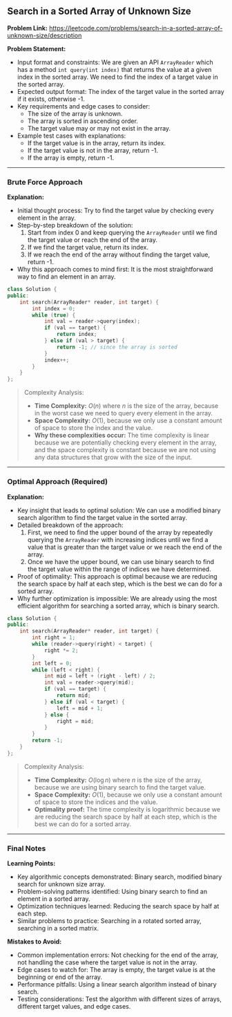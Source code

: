 ## Search in a Sorted Array of Unknown Size

**Problem Link:** https://leetcode.com/problems/search-in-a-sorted-array-of-unknown-size/description

**Problem Statement:**
- Input format and constraints: We are given an API `ArrayReader` which has a method `int query(int index)` that returns the value at a given index in the sorted array. We need to find the index of a target value in the sorted array.
- Expected output format: The index of the target value in the sorted array if it exists, otherwise -1.
- Key requirements and edge cases to consider:
  - The size of the array is unknown.
  - The array is sorted in ascending order.
  - The target value may or may not exist in the array.
- Example test cases with explanations:
  - If the target value is in the array, return its index.
  - If the target value is not in the array, return -1.
  - If the array is empty, return -1.

---

### Brute Force Approach

**Explanation:**
- Initial thought process: Try to find the target value by checking every element in the array.
- Step-by-step breakdown of the solution:
  1. Start from index 0 and keep querying the `ArrayReader` until we find the target value or reach the end of the array.
  2. If we find the target value, return its index.
  3. If we reach the end of the array without finding the target value, return -1.
- Why this approach comes to mind first: It is the most straightforward way to find an element in an array.

```cpp
class Solution {
public:
    int search(ArrayReader* reader, int target) {
        int index = 0;
        while (true) {
            int val = reader->query(index);
            if (val == target) {
                return index;
            } else if (val > target) {
                return -1; // since the array is sorted
            }
            index++;
        }
    }
};
```

> Complexity Analysis:
> - **Time Complexity:** $O(n)$ where $n$ is the size of the array, because in the worst case we need to query every element in the array.
> - **Space Complexity:** $O(1)$, because we only use a constant amount of space to store the index and the value.
> - **Why these complexities occur:** The time complexity is linear because we are potentially checking every element in the array, and the space complexity is constant because we are not using any data structures that grow with the size of the input.

---

### Optimal Approach (Required)

**Explanation:**
- Key insight that leads to optimal solution: We can use a modified binary search algorithm to find the target value in the sorted array.
- Detailed breakdown of the approach:
  1. First, we need to find the upper bound of the array by repeatedly querying the `ArrayReader` with increasing indices until we find a value that is greater than the target value or we reach the end of the array.
  2. Once we have the upper bound, we can use binary search to find the target value within the range of indices we have determined.
- Proof of optimality: This approach is optimal because we are reducing the search space by half at each step, which is the best we can do for a sorted array.
- Why further optimization is impossible: We are already using the most efficient algorithm for searching a sorted array, which is binary search.

```cpp
class Solution {
public:
    int search(ArrayReader* reader, int target) {
        int right = 1;
        while (reader->query(right) < target) {
            right *= 2;
        }
        int left = 0;
        while (left < right) {
            int mid = left + (right - left) / 2;
            int val = reader->query(mid);
            if (val == target) {
                return mid;
            } else if (val < target) {
                left = mid + 1;
            } else {
                right = mid;
            }
        }
        return -1;
    }
};
```

> Complexity Analysis:
> - **Time Complexity:** $O(\log n)$ where $n$ is the size of the array, because we are using binary search to find the target value.
> - **Space Complexity:** $O(1)$, because we only use a constant amount of space to store the indices and the value.
> - **Optimality proof:** The time complexity is logarithmic because we are reducing the search space by half at each step, which is the best we can do for a sorted array.

---

### Final Notes

**Learning Points:**
- Key algorithmic concepts demonstrated: Binary search, modified binary search for unknown size array.
- Problem-solving patterns identified: Using binary search to find an element in a sorted array.
- Optimization techniques learned: Reducing the search space by half at each step.
- Similar problems to practice: Searching in a rotated sorted array, searching in a sorted matrix.

**Mistakes to Avoid:**
- Common implementation errors: Not checking for the end of the array, not handling the case where the target value is not in the array.
- Edge cases to watch for: The array is empty, the target value is at the beginning or end of the array.
- Performance pitfalls: Using a linear search algorithm instead of binary search.
- Testing considerations: Test the algorithm with different sizes of arrays, different target values, and edge cases.